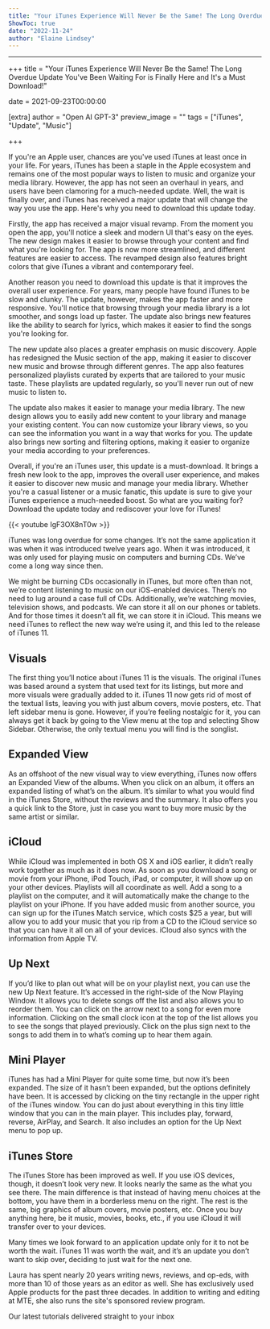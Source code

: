 ```yaml
---
title: "Your iTunes Experience Will Never Be the Same! The Long Overdue Update You've Been Waiting For is Finally Here and It's a Must Download!"
ShowToc: true 
date: "2022-11-24"
author: "Elaine Lindsey"
---
```

*****
+++
title = "Your iTunes Experience Will Never Be the Same! The Long Overdue Update You've Been Waiting For is Finally Here and It's a Must Download!"

date = 2021-09-23T00:00:00

[extra]
author = "Open AI GPT-3"
preview_image = ""
tags = ["iTunes", "Update", "Music"]

+++

If you're an Apple user, chances are you've used iTunes at least once in your life. For years, iTunes has been a staple in the Apple ecosystem and remains one of the most popular ways to listen to music and organize your media library. However, the app has not seen an overhaul in years, and users have been clamoring for a much-needed update. Well, the wait is finally over, and iTunes has received a major update that will change the way you use the app. Here's why you need to download this update today.

Firstly, the app has received a major visual revamp. From the moment you open the app, you'll notice a sleek and modern UI that's easy on the eyes. The new design makes it easier to browse through your content and find what you're looking for. The app is now more streamlined, and different features are easier to access. The revamped design also features bright colors that give iTunes a vibrant and contemporary feel.

Another reason you need to download this update is that it improves the overall user experience. For years, many people have found iTunes to be slow and clunky. The update, however, makes the app faster and more responsive. You'll notice that browsing through your media library is a lot smoother, and songs load up faster. The update also brings new features like the ability to search for lyrics, which makes it easier to find the songs you're looking for.

The new update also places a greater emphasis on music discovery. Apple has redesigned the Music section of the app, making it easier to discover new music and browse through different genres. The app also features personalized playlists curated by experts that are tailored to your music taste. These playlists are updated regularly, so you'll never run out of new music to listen to.

The update also makes it easier to manage your media library. The new design allows you to easily add new content to your library and manage your existing content. You can now customize your library views, so you can see the information you want in a way that works for you. The update also brings new sorting and filtering options, making it easier to organize your media according to your preferences.

Overall, if you're an iTunes user, this update is a must-download. It brings a fresh new look to the app, improves the overall user experience, and makes it easier to discover new music and manage your media library. Whether you're a casual listener or a music fanatic, this update is sure to give your iTunes experience a much-needed boost. So what are you waiting for? Download the update today and rediscover your love for iTunes!

{{< youtube IgF3OX8nT0w >}} 



iTunes was long overdue for some changes. It’s not the same application it was when it was introduced twelve years ago. When it was introduced, it was only used for playing music on computers and burning CDs. We’ve come a long way since then.
 
We might be burning CDs occasionally in iTunes, but more often than not, we’re content listening to music on our iOS-enabled devices. There’s no need to lug around a case full of CDs. Additionally, we’re watching movies, television shows, and podcasts. We can store it all on our phones or tablets. And for those times it doesn’t all fit, we can store it in iCloud. This means we need iTunes to reflect the new way we’re using it, and this led to the release of iTunes 11.

 
## Visuals
 

 
The first thing you’ll notice about iTunes 11 is the visuals. The original iTunes was based around a system that used text for its listings, but more and more visuals were gradually added to it. iTunes 11 now gets rid of most of the textual lists, leaving you with just album covers, movie posters, etc. That left sidebar menu is gone. However, if you’re feeling nostalgic for it, you can always get it back by going to the View menu at the top and selecting Show Sidebar. Otherwise, the only textual menu you will find is the songlist.
 
## Expanded View
 
As an offshoot of the new visual way to view everything, iTunes now offers an Expanded View of the albums. When you click on an album, it offers an expanded listing of what’s on the album. It’s similar to what you would find in the iTunes Store, without the reviews and the summary. It also offers you a quick link to the Store, just in case you want to buy more music by the same artist or similar.
 
## iCloud
 
While iCloud was implemented in both OS X and iOS earlier, it didn’t really work together as much as it does now. As soon as you download a song or movie from your iPhone, iPod Touch, iPad, or computer, it will show up on your other devices. Playlists will all coordinate as well. Add a song to a playlist on the computer, and it will automatically make the change to the playlist on your iPhone. If you have added music from another source, you can sign up for the iTunes Match service, which costs $25 a year, but will allow you to add your music that you rip from a CD to the iCloud service so that you can have it all on all of your devices. iCloud also syncs with the information from Apple TV.
 
## Up Next
 
If you’d like to plan out what will be on your playlist next, you can use the new Up Next feature. It’s accessed in the right-side of the Now Playing Window. It allows you to delete songs off the list and also allows you to reorder them. You can click on the arrow next to a song for even more information. Clicking on the small clock icon at the top of the list allows you to see the songs that played previously. Click on the plus sign next to the songs to add them in to what’s coming up to hear them again.
 
## Mini Player
 
iTunes has had a Mini Player for quite some time, but now it’s been expanded. The size of it hasn’t been expanded, but the options definitely have been. It is accessed by clicking on the tiny rectangle in the upper right of the iTunes window. You can do just about everything in this tiny little window that you can in the main player. This includes play, forward, reverse, AirPlay, and Search. It also includes an option for the Up Next menu to pop up.
 
## iTunes Store
 
The iTunes Store has been improved as well. If you use iOS devices, though, it doesn’t look very new. It looks nearly the same as the what you see there. The main difference is that instead of having menu choices at the bottom, you have them in a borderless menu on the right. The rest is the same, big graphics of album covers, movie posters, etc. Once you buy anything here, be it music, movies, books, etc., if you use iCloud it will transfer over to your devices.
 
Many times we look forward to an application update only for it to not be worth the wait. iTunes 11 was worth the wait, and it’s an update you don’t want to skip over, deciding to just wait for the next one.
 
Laura has spent nearly 20 years writing news, reviews, and op-eds, with more than 10 of those years as an editor as well. She has exclusively used Apple products for the past three decades. In addition to writing and editing at MTE, she also runs the site's sponsored review program.
 
Our latest tutorials delivered straight to your inbox



